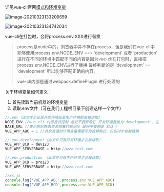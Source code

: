 详见vue-cli官网[模式和环境变量](https://cli.vuejs.org/zh/guide/mode-and-env.html#%E6%A8%A1%E5%BC%8F%E5%92%8C%E7%8E%AF%E5%A2%83%E5%8F%98%E9%87%8F)

![image-20210323133209659](http://mdrs.yuanjin.tech/img/20210323133209.png)

![image-20210323134742034](http://mdrs.yuanjin.tech/img/20210323134742.png)

vue-cli在打包时，会将process.env.XXX进行替换

> process是node中的，浏览器中并不存在process，但是我们在vue-cli中能够使用process.env.NODE_ENV === ‘development’ 或者 ‘production’ 进行在不同的环境中匹配不同的内容是因为vue-cli在打包时，直接把process.env.NODE_ENV进行了替换 最终判断的是 ‘development’ == ‘development’ 所以能够匹配正确的内容。
>
> vue-cli内部是通过webpack.definePlugin 进行处理的

关于环境变量如何定义：

1. 首先读取当前机器的环境变量
2. 读取.env文件（可在我们工程根目录下创建这样一个文件）

```js
//.env（该文件无论是开发环境还是生产环境都会被读取）
NODE_ENV //vue-cli 内部自行控制 最好不要修改它 开发环境替换为'development'，生产环境替换为'production'
BASE_URL //表示网站静态资源部署的基地址 最好不要修改 默认 /
VUE_APP_ABC = 1 //其余普通的环境变量需要写为这种格式，打包时才会被替换
```

```js
//.env.development（此文件只有开发环境才会被读取）
VUE_APP_BCD = dev123
VUE_APP_SERVERBASE = http://www.test.com
```

```js
//.env.production （此文件只有生产环境才会被读取）
VUE_APP_BCD = pro123 
VUE_APP_SERVERBASE = http://www.real.com
```

```js
//xx.js
console.log('VUE_APP_ABC',process.env.VUE_APP_ABC)
console.log('VUE_APP_BCD',process.env.VUE_APP_BCD)
```



